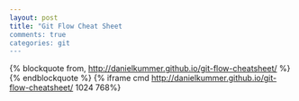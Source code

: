 ```yaml
---
layout: post
title: "Git Flow Cheat Sheet
comments: true
categories: git
---
```

{% blockquote from, http://danielkummer.github.io/git-flow-cheatsheet/ %}
{% endblockquote %}
{% iframe cmd http://danielkummer.github.io/git-flow-cheatsheet/ 1024 768%}